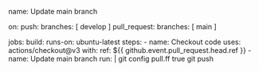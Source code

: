 name: Update main branch

on:
  push:
    branches: [ develop ]
  pull_request:
    branches: [ main ]

jobs:
  build:
    runs-on: ubuntu-latest
    steps:
      - name: Checkout code
        uses: actions/checkout@v3
        with:
          ref: ${{ github.event.pull_request.head.ref }}
      - name: Update main branch
        run: |
          git config pull.ff true
          git push